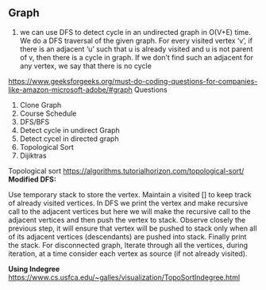 ## Graph


1. we can use DFS to detect cycle in an undirected graph in O(V+E) time. 
We do a DFS traversal of the given graph. For every visited vertex ‘v’, 
if there is an adjacent ‘u’ such that u is already visited and u is not parent of v, then there is a cycle in graph. 
If we don’t find such an adjacent for any vertex, we say that there is no cycle


https://www.geeksforgeeks.org/must-do-coding-questions-for-companies-like-amazon-microsoft-adobe/#graph
Questions
1. Clone Graph
2. Course Schedule
3. DFS/BFS
4. Detect cycle in undirect Graph
5. Detect cycel in directed graph
6. Topological Sort
7. Dijiktras 


Topological sort
https://algorithms.tutorialhorizon.com/topological-sort/
**Modified DFS:**

Use temporary stack to store the vertex.
Maintain a visited [] to keep track of already visited vertices.
In DFS we print the vertex and make recursive call to the adjacent vertices but here we will make the recursive call to the adjacent vertices and then push the vertex to stack.
Observe closely the previous step, it will ensure that vertex will be pushed to stack only when all of its adjacent vertices (descendants) are pushed into stack.
Finally print the stack.
For disconnected graph, Iterate through all the vertices, during iteration, at a time consider each vertex as source (if not already visited).

**Using Indegree**
https://www.cs.usfca.edu/~galles/visualization/TopoSortIndegree.html
